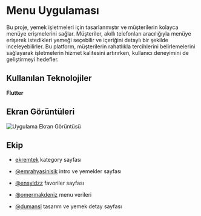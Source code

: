 
# Menu Uygulaması

Bu proje, yemek işletmeleri için tasarlanmıştır ve müşterilerin kolayca menüye erişmelerini sağlar. Müşteriler, akıllı telefonları aracılığıyla menüye erişerek istedikleri yemeği seçebilir ve içeriğini detaylı bir şekilde inceleyebilirler. Bu platform, müşterilerin rahatlıkla tercihlerini belirlemelerini sağlayarak işletmelerin hizmet kalitesini artırırken, kullanıcı deneyimini de geliştirmeyi hedefler.


## Kullanılan Teknolojiler

**Flutter** 


  
## Ekran Görüntüleri

![Uygulama Ekran Görüntüsü](https://r.resimlink.com/uLn9TIX2P.png) 

  
## Ekip
- [ekremtek](https://github.com/ekremtek) kategory sayfası 

- [@emrahyasinisik](https://github.com/emrahyasinisik) intro ve yemekler sayfası

- [@ensyldzz](https://github.com/ensyldzz) favoriler sayfası 

- [@omermakdeniz](https://github.com/omermakdeniz) menu verileri

- [@dumansl](https://github.com/dumansl) tasarım ve yemek detay sayfası
